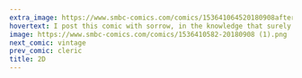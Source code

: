 ```yaml
---
extra_image: https://www.smbc-comics.com/comics/153641064520180908after.png
hovertext: I post this comic with sorrow, in the knowledge that surely someone has beaten me to this joke.
image: https://www.smbc-comics.com/comics/1536410582-20180908 (1).png
next_comic: vintage
prev_comic: cleric
title: 2D
---
```


